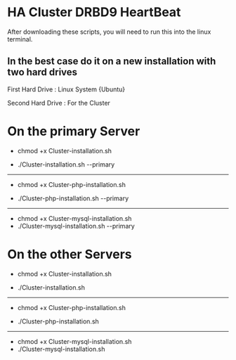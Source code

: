 HA Cluster DRBD9 HeartBeat
==========================

After downloading these scripts, you will need to run this into the linux terminal. 

In the best case do it on a new installation with two hard drives
-----------------------------------------------------------------

First Hard Drive : Linux System {Ubuntu}

Second Hard Drive : For the Cluster

**On the primary Server**
=========================

  - chmod +x Cluster-installation.sh
  
  - ./Cluster-installation.sh --primary
  
---
  
  - chmod +x Cluster-php-installation.sh
  
  - ./Cluster-php-installation.sh --primary
  
---  

  - chmod +x Cluster-mysql-installation.sh 
  - ./Cluster-mysql-installation.sh --primary
  

**On the other Servers**
========================

  - chmod +x Cluster-installation.sh
  
  - ./Cluster-installation.sh
  
---
  
  - chmod +x Cluster-php-installation.sh
  
  - ./Cluster-php-installation.sh

---
  
  - chmod +x Cluster-mysql-installation.sh 
  - ./Cluster-mysql-installation.sh
